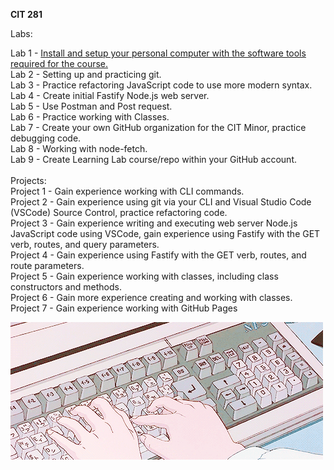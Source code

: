 **CIT 281**</br>

Labs:</br>

Lab 1 - [Install and setup your personal computer with the software tools required for the course.](https://github.com/beawetton/cit281-lab1)</br>
Lab 2 - Setting up and practicing git.</br>
Lab 3 - Practice refactoring JavaScript code to use more modern syntax.</br>
Lab 4 - Create initial Fastify Node.js web server.</br>
Lab 5 - Use Postman and Post request.</br>
Lab 6 - Practice working with Classes.</br>
Lab 7 - Create your own GitHub organization for the CIT Minor, practice debugging code.</br>
Lab 8 - Working with node-fetch.</br>
Lab 9 - Create Learning Lab course/repo within your GitHub account.</br>
</br>
Projects:</br>
Project 1 - Gain experience working with CLI commands.</br>
Project 2 - Gain experience using git via your CLI and Visual Studio Code (VSCode) Source Control, practice refactoring code.</br>
Project 3 - Gain experience writing and executing web server Node.js JavaScript code using VSCode, gain experience using Fastify with the GET verb, routes, and query parameters.</br>
Project 4 - Gain experience using Fastify with the GET verb, routes, and route parameters.</br>
Project 5 - Gain experience working with classes, including class constructors and methods.</br>
Project 6 - Gain more experience creating and working with classes.</br>
Project 7 - Gain experience working with GitHub Pages</br>

![Image description](coding.gif)

